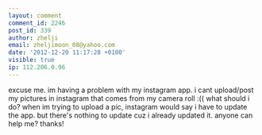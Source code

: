 ```yaml
---
layout: comment
comment_id: 2246
post_id: 339
author: zhelji
email: zheljimoon_08@yahoo.com
date: '2012-12-20 11:17:28 +0100'
visible: true
ip: 112.206.0.96
---
```

excuse me. im having a problem with my instagram app. i cant upload/post my pictures in instagram that comes from my camera roll :(( what should i do? when im trying to upload a pic, instagram would say i have to update the app. but there's nothing to update cuz i already updated it. anyone can help me? thanks!
